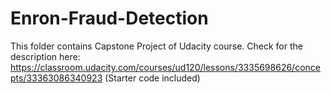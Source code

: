# Enron-Fraud-Detection

This folder contains Capstone Project of Udacity course. Check for the description here: https://classroom.udacity.com/courses/ud120/lessons/3335698626/concepts/33363086340923
(Starter code included)

